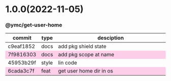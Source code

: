 <a name="1.0.0"></a>
# 1.0.0(2022-11-05)
### @ymc/get-user-home
<table><thead><tr><th>commit</th><th>type</th><th style="width:80%">desciption</th></tr></thead><tbody><tr><td><a title="docs(core): add pkg shield state&#10;&#10;update lin,tes state in readme.md&#10;update banner in dist&#10;&#10;generated by ymc@robot" hrel="https://github.com/ymc-github/js-idea/commit/4c9eaf185258934b0c0abb005fa0d84e4af15fd4"> c9eaf1852 </a></td>
<td>docs</td>
<td>add pkg shield state</td></tr>
<tr style="background-color:#fdcee8;" ><td><a title="docs(core): add pkg scope at name&#10;&#10;export setClassConstructor and alias&#10;export setClassMethod and alias&#10;export mixClass and alias&#10;export setClassMethodAlias&#10;&#10;generated by ymc@robot" hrel="https://github.com/ymc-github/js-idea/commit/17f9816303affed7df6cf9d56cf31f4ee2c7cbd5"> 7f9816303 </a></td>
<td>docs</td>
<td>add pkg scope at name</td></tr>
<tr><td><a title="style(core): lin code&#10;&#10;use cjs,esm,umd format&#10;use min version per format&#10;use esm without min as index.js&#10;&#10;generated by ymc@robot" hrel="https://github.com/ymc-github/js-idea/commit/b45953b29f26269ac764ca70f6950b0c4ebe1cd3"> 45953b29f </a></td>
<td>style</td>
<td>lin code</td></tr>
<tr style="background-color:#fdcee8;" ><td><a title="feat(core): get user home dir in os&#10;&#10;use cjs,esm,umd format&#10;use min version per format&#10;use esm without min as index.js&#10;&#10;generated by ymc@robot" hrel="https://github.com/ymc-github/js-idea/commit/76cada3c7f5d84326f37f92b47d2e097f4352121"> 6cada3c7f </a></td>
<td>feat</td>
<td>get user home dir in os</td></tr></tbody></table>